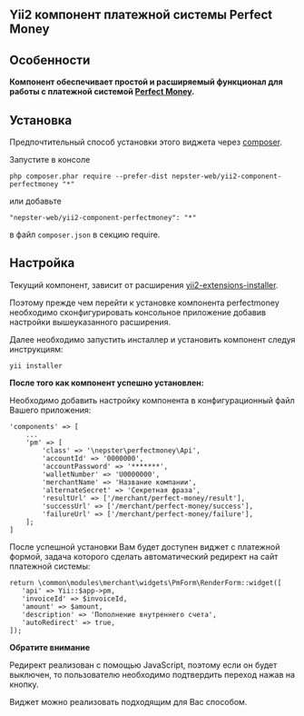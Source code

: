 Yii2 компонент платежной системы Perfect Money
----------------------------------------------

## Особенности

**Компонент обеспечивает простой и расширяемый функционал для работы с платежной системой [Perfect Money](http://perfectmoney.is).**


## Установка

Предпочтительный способ установки этого виджета через [composer](http://getcomposer.org/download/).

Запустите в консоле

```
php composer.phar require --prefer-dist nepster-web/yii2-component-perfectmoney "*"
```

или добавьте

```
"nepster-web/yii2-component-perfectmoney": "*"
```

в файл `composer.json` в секцию require.


## Настройка

Текущий компонент, зависит от расширения [yii2-extensions-installer](https://github.com/nepster-web/yii2-extensions-installer).


Поэтому прежде чем перейти к установке компонента perfectmoney необходимо сконфигурировать консольное приложение добавив настройки вышеуказанного расширения.


Далее необходимо запустить инсталлер и установить компонент следуя инструкциям:

```
yii installer
```

**После того как компонент успешно установлен:**

Необходимо добавить настройку компонента в конфигурационный файл Вашего приложения:

```
'components' => [
    ...
    'pm' => [
        'class' => '\nepster\perfectmoney\Api',
        'accountId' => '0000000',
        'accountPassword' => '*******',
        'walletNumber' => 'U0000000',
        'merchantName' => 'Название компании',
        'alternateSecret' => 'Секретная фраза',
        'resultUrl' => ['/merchant/perfect-money/result'],
        'successUrl' => ['/merchant/perfect-money/success'],
        'failureUrl' => ['/merchant/perfect-money/failure'],
    ];
]
```

После успешной установки Вам будет доступен виджет с платежной формой, задача которого сделать автоматический редирект на сайт платежной системы:

```
return \common\modules\merchant\widgets\PmForm\RenderForm::widget([
   'api' => Yii::$app->pm,
   'invoiceId' => $invoiceId,
   'amount' => $amount,
   'description' => 'Пополнение внутреннего счета',
   'autoRedirect' => true,
]);
```

**Обратите внимание**

Редирект реализован с помощью JavaScript, поэтому если он будет выключен, то пользователю необходимо подтвердить переход нажав на кнопку.

Виджет можно реализовать подходящим для Вас способом.